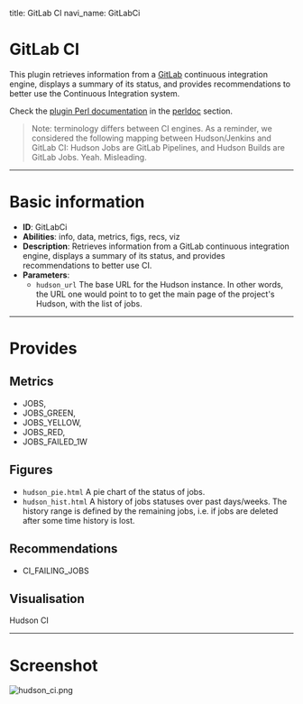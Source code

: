 title: GitLab CI
navi_name: GitLabCi


# GitLab CI

This plugin retrieves information from a [GitLab](https://about.gitlab.com/) continuous integration engine, displays a summary of its status, and provides recommendations to better use the Continuous Integration system.

Check the [plugin Perl documentation](/perldoc/Alambic/Plugins/GitLabCi.pm.html) in the [perldoc](/perldoc/index.html) section.

> Note: terminology differs between CI engines. As a reminder, we considered the following mapping between Hudson/Jenkins and GitLab CI: Hudson Jobs are GitLab Pipelines, and Hudson Builds are GitLab Jobs. Yeah. Misleading.

-----

# Basic information

* **ID**: GitLabCi
* **Abilities**: info, data, metrics, figs, recs, viz
* **Description**:
  Retrieves information from a GitLab continuous integration engine, displays a summary of its status, and provides recommendations to better use CI.
* **Parameters**:
  * `hudson_url` The base URL for the Hudson instance. In other words, the URL one would point to to get the main page of the project's Hudson, with the list of jobs.

-----

# Provides

## Metrics

* JOBS,
* JOBS_GREEN,
* JOBS_YELLOW,
* JOBS_RED,
* JOBS_FAILED_1W

## Figures

* `hudson_pie.html` A pie chart of the status of jobs.
* `hudson_hist.html` A history of jobs statuses over past days/weeks. The history range is defined by the remaining jobs, i.e. if jobs are deleted after some time history is lost.

## Recommendations

* CI_FAILING_JOBS

## Visualisation

Hudson CI

-----

# Screenshot

![hudson_ci.png](/images/hudson_ci.png)
